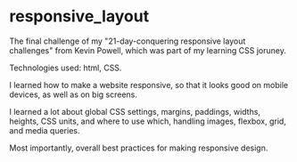 # responsive_layout

The final challenge of my "21-day-conquering responsive layout challenges" from Kevin Powell, which was part of my learning CSS joruney.

Technologies used: html, CSS.

I learned how to make a website responsive, so that it looks good on mobile devices, as well as on big screens.

I learned a lot about global CSS settings, margins, paddings, widths, heights, CSS units, and where to use which, handling images, flexbox, grid, and media queries.

Most importantly, overall best practices for making responsive design.
